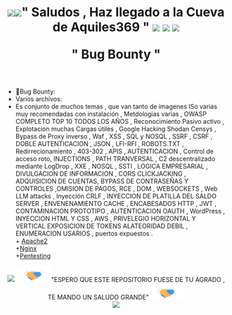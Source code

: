 <h1 align="center"><img height="40" src="https://github.com/7oSkaaa/7oSkaaa/blob/main/Images/about_me.gif?raw=true"><img height="40" src="https://emoji.gg/assets/emoji/7333-parrotdance.gif">" Saludos , Haz llegado a la Cueva de Aquiles369 " <img height="40" src="https://emoji.gg/assets/emoji/7333-parrotdance.gif"> <img height="40" src="https://github.com/7oSkaaa/7oSkaaa/blob/main/Images/about_me.gif?raw=true"> <img height="35" src="https://user-images.githubusercontent.com/73097560/115834477-dbab4500-a447-11eb-908a-139a6edaec5c.gif"> 

 " Bug Bounty "
</h1>
</p>
<br>
  


- :file_folder:Bug Bounty:
- Varios archivos:
- Es conjunto de muchos temas , que van tanto de imagenes ISo varias muy recomendadas con instalación , Metdologias varias , OWASP COMPLETO TOP 10 TODOS LOS AÑOS , Reconocimiento Pasivo activo , Explotacion muchas  Cargas útiles , Google Hacking   Shodan  Censys , Bypass de Proxy inverso , Waf , XSS , SQL y NOSQL , SSRF , CSRF , DOBLE AUTENTICACION , JSON , LFI-RFI , ROBOTS.TXT , Redirrecionamiento , 403-302 , APIS , AUTENTICACION , Control de acceso roto,   INJECTIONS , PATH TRANVERSAL , C2 descentralizado mediante LogDrop  , XXE , NOSQL , SSTI , LOGICA EMPRESARIAL , DIVULGACION DE INFORMACION , CORS CLICKJACKING , ADQUISICION DE CUENTAS, BYPASS DE CONTRASEÑAS Y CONTROLES ,OMISION DE PAGOS, RCE 
 , DOM , WEBSOCKETS , Web LLM attacks , Inyección CRLF , INYECCION DE PLATILLA DEL SALDO SERVER , ENVENENAMIENTO CACHE , ENCABESADOS HTTP , JWT , CONTAMINACION PROTOTIPO , AUTENTICACION OAUTH , WordPress ,  INYECCION HTML Y CSS  , AWS , PRIVELEGIO HORIZONTAL Y VERTICAL EXPOSICION DE TOKENS ALATEORIDAD DEBIL , ENUMERACION USARIOS , puertos expuestos .<br>+
[Apache2](OSSTMM_v3_traducido_al_Español.pdf)<br>
+[Nginx](Resumen_personal_de_OSSTMM_V3_ES.txt)<br>
+[Pentesting](Resumen_personal_de_OSSTMM_V3_ES.txt)<br>



<p align="center">
  <img src="https://user-images.githubusercontent.com/73097560/115834477-dbab4500-a447-11eb-908a-139a6edaec5c.gif"> 
<img src="https://github.com/0xAbdulKhalid/0xAbdulKhalid/raw/main/assets/mdImages/handshake.gif" width ="80">"ESPERO QUE ESTE REPOSITORIO  FUESE DE TU AGRADO , TE MANDO UN SALUDO GRANDE"<img src="https://github.com/0xAbdulKhalid/0xAbdulKhalid/raw/main/assets/mdImages/handshake.gif" width ="80">
	<br>
	<img src="https://user-images.githubusercontent.com/73097560/115834477-dbab4500-a447-11eb-908a-139a6edaec5c.gif"> 
</p>

 
 

